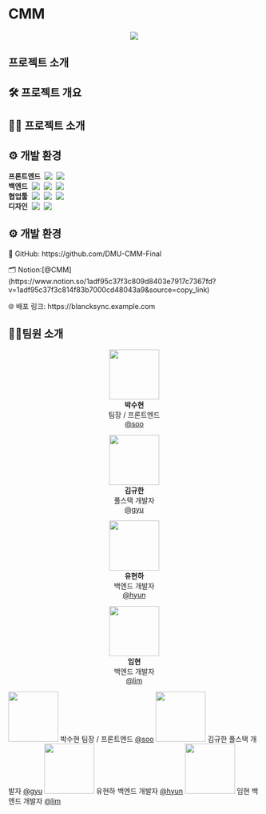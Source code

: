 # CMM
<p align="center">
  <img src="https://capsule-render.vercel.app/api?type=wave&color=EDE9F2&height=300&section=header&text=Blanck%20Sync&fontSize=60&fontColor=3B3740&animation=fadeIn" />
</p>

## 프로젝트 소개
## 🛠️ 프로젝트 개요



## 🧑‍💻 프로젝트 소개



## ⚙️ 개발 환경

<div style="display: flex; justify-content: center; gap: 20px; flex-wrap: wrap;">

</div>
<div style="display: flex; align-items: center; gap: 8px; margin: 0;">
  <h4 style="margin: 0;">프론트엔드</h4>
  <img src="https://img.shields.io/badge/React-61DAFB?style=flat&logo=React&logoColor=white" />
  <img src="https://img.shields.io/badge/Typescript-3178C6?style=flat&logo=Typescript&logoColor=white" />
</div>

<div style="display: flex; align-items: center; gap: 8px; margin: 0;">
  <h4 style="margin: 0;">백엔드</h4>
  <img src="https://img.shields.io/badge/Node.js-339933?style=flat&logo=Node.js&logoColor=white" />
  <img src="https://img.shields.io/badge/MySQL-4479A1?style=flat&logo=MySQL&logoColor=white" />
  <img src="https://img.shields.io/badge/AmazonAWS-232F3E?style=flat&logo=Amazon%20AWS&logoColor=white" />
</div>

<div style="display: flex; align-items: center; gap: 8px; margin: 0;">
  <h4 style="margin: 0;">협업툴</h4>
  <img src="https://img.shields.io/badge/Notion-FFFFFF?style=flat&logo=Notion&logoColor=black" />
  <img src="https://img.shields.io/badge/GitHub-181717?style=flat&logo=GitHub&logoColor=white" />
  <img src="https://img.shields.io/badge/Discord-5865F2?style=flat&logo=Discord&logoColor=white" />
</div>

<div style="display: flex; align-items: center; gap: 8px; margin: 0;">
  <h4 style="margin: 0;">디자인</h4>
  <img src="https://img.shields.io/badge/Figma-F24E1E?style=flat&logo=Figma&logoColor=white" />
  <img src="https://img.shields.io/badge/Canva-00C4CC?style=flat&logo=Canva&logoColor=white" />
</div>
</div>




## ⚙️ 개발 환경
<p>🐙 GitHub: https://github.com/DMU-CMM-Final</p>
<p>🗂 Notion:[@CMM](https://www.notion.so/1adf95c37f3c809d8403e7917c7367fd?v=1adf95c37f3c814f83b7000cd48043a9&source=copy_link)</p>
<p>🌐 배포 링크: https://blancksync.example.com</p>


## 🧑‍🎨팀원 소개
<p align="center">
  <img src="https://avatars.githubusercontent.com/u/00000000?v=4" width="100" height="100"><br>
  <b>박수현</b><br>
  팀장 / 프론트엔드<br>
  <a href="https://github.com/park-soo-hyeon">@soo</a>
</p>

<p align="center">
  <img src="https://avatars.githubusercontent.com/u/00000000?v=4" width="100" height="100"><br>
  <b>김규한</b><br>
  풀스택 개발자<br>
  <a href="https://github.com/gyuhan0114">@gyu</a>
</p>

<p align="center">
  <img src="https://avatars.githubusercontent.com/u/00000000?v=4" width="100" height="100"><br>
  <b>유현하</b><br>
  백엔드 개발자<br>
  <a href="https://github.com/yoohyunha">@hyun</a>
</p>

<p align="center">
  <img src="https://avatars.githubusercontent.com/u/00000000?v=4" width="100" height="100"><br>
  <b>임현</b><br>
  백엔드 개발자<br>
  <a href="https://github.com/limhyun0319">@lim</a>
</p>
			
<img src="https://avatars.githubusercontent.com/u/00000000?v=4" width="100" height="100">
박수현
팀장 / 프론트엔드
<a href="https://github.com/park-soo-hyeon">@soo</a>	<img src="https://avatars.githubusercontent.com/u/00000000?v=4" width="100" height="100">
김규한
풀스택 개발자
<a href="https://github.com/gyuhan0114">@gyu</a>	<img src="https://avatars.githubusercontent.com/u/00000000?v=4" width="100" height="100">
유현하
백엔드 개발자
<a href="https://github.com/yoohyunha">@hyun</a>	<img src="https://avatars.githubusercontent.com/u/00000000?v=4" width="100" height="100">
임현
백엔드 개발자
<a href="https://github.com/limhyun0319">@lim</a>



